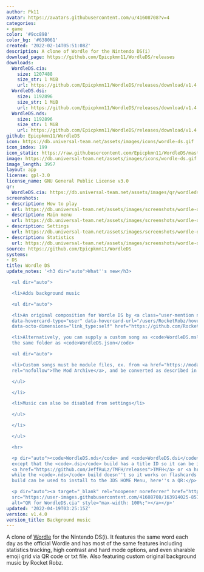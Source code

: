 ```yaml
---
author: Pk11
avatar: https://avatars.githubusercontent.com/u/41608708?v=4
categories:
- game
color: '#9cc898'
color_bg: '#638061'
created: '2022-02-14T05:51:08Z'
description: A clone of Wordle for the Nintendo DS(i)
download_page: https://github.com/Epicpkmn11/WordleDS/releases
downloads:
  WordleDS.cia:
    size: 1207488
    size_str: 1 MiB
    url: https://github.com/Epicpkmn11/WordleDS/releases/download/v1.4.0/WordleDS.cia
  WordleDS.dsi:
    size: 1192896
    size_str: 1 MiB
    url: https://github.com/Epicpkmn11/WordleDS/releases/download/v1.4.0/WordleDS.dsi
  WordleDS.nds:
    size: 1192896
    size_str: 1 MiB
    url: https://github.com/Epicpkmn11/WordleDS/releases/download/v1.4.0/WordleDS.nds
github: Epicpkmn11/WordleDS
icon: https://db.universal-team.net/assets/images/icons/wordle-ds.gif
icon_index: 199
icon_static: https://raw.githubusercontent.com/Epicpkmn11/WordleDS/master/resources/icon/icon.0.png
image: https://db.universal-team.net/assets/images/icons/wordle-ds.gif
image_length: 3957
layout: app
license: gpl-3.0
license_name: GNU General Public License v3.0
qr:
  WordleDS.cia: https://db.universal-team.net/assets/images/qr/wordleds-cia.png
screenshots:
- description: How to play
  url: https://db.universal-team.net/assets/images/screenshots/wordle-ds/how-to-play.png
- description: Main menu
  url: https://db.universal-team.net/assets/images/screenshots/wordle-ds/main-menu.png
- description: Settings
  url: https://db.universal-team.net/assets/images/screenshots/wordle-ds/settings.png
- description: Statistics
  url: https://db.universal-team.net/assets/images/screenshots/wordle-ds/statistics.png
source: https://github.com/Epicpkmn11/WordleDS
systems:
- DS
title: Wordle DS
update_notes: '<h3 dir="auto">What''s new</h3>

  <ul dir="auto">

  <li>Adds background music

  <ul dir="auto">

  <li>An original composition for Wordle DS by <a class="user-mention notranslate"
  data-hovercard-type="user" data-hovercard-url="/users/RocketRobz/hovercard" data-octo-click="hovercard-link-click"
  data-octo-dimensions="link_type:self" href="https://github.com/RocketRobz">@RocketRobz</a></li>

  <li>Alternatively, you can supply a custom song as <code>WordleDS.msl</code> in
  the same folder as <code>WordleDS.json</code>

  <ul dir="auto">

  <li>Custom songs must be module files, ex. from <a href="https://modarchive.org"
  rel="nofollow">The Mod Archive</a>, and be converted as described in the <a href="https://github.com/Epicpkmn11/WordleDS#customizing">README</a></li>

  </ul>

  </li>

  <li>Music can also be disabled from settings</li>

  </ul>

  </li>

  </ul>

  <hr>

  <p dir="auto"><code>WordleDS.nds</code> and <code>WordleDS.dsi</code> are identical
  except that the <code>.dsi</code> build has a title ID so it can be installed using
  <a href="https://github.com/JeffRuLz/TMFH/releases">TMFH</a> or <a href="https://github.com/Epicpkmn11/NTM/releases">NTM</a>
  while the <code>.nds</code> build doesn''t so it works on flashcards. The <code>.cia</code>
  build can be used to install to the 3DS HOME Menu, here''s a QR:</p>

  <p dir="auto"><a target="_blank" rel="noopener noreferrer" href="https://user-images.githubusercontent.com/41608708/163914025-85704900-de4c-4095-9c8a-0f419c9e5878.png"><img
  src="https://user-images.githubusercontent.com/41608708/163914025-85704900-de4c-4095-9c8a-0f419c9e5878.png"
  alt="QR for WordleDS.cia" style="max-width: 100%;"></a></p>'
updated: '2022-04-19T03:25:15Z'
version: v1.4.0
version_title: Background music
---
```

A clone of [Wordle](https://www.nytimes.com/games/wordle/index.html) for the Nintendo DS(i). It features the same word each day as the official Wordle and has most of the same features including statistics tracking, high contrast and hard mode options, and even sharable emoji grid via QR code or txt file. Also featuring custom original background music by Rocket Robz.
